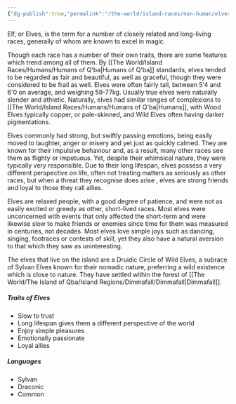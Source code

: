 ```yaml
---
{"dg-publish":true,"permalink":"/the-world/island-races/non-human/elves-of-q-ba/"}
---
```


Elf, or Elves, is the term for a number of closely related and long-living races, generally of whom are known to excel in magic.

Though each race has a number of their own traits, there are some features which trend among all of them. By [[The World/Island Races/Humans/Humans of Q'ba\|Humans of Q'ba]] standards, elves tended to be regarded as fair and beautiful, as well as graceful, though they were considered to be frail as well. Elves were often fairly tall, between 5'4 and 6'0 on average, and weighing 59-77kg. Usually true elves were naturally slender and athletic. Naturally, elves had similar ranges of complexions to [[The World/Island Races/Humans/Humans of Q'ba\|Humans]], with Wood Elves typically copper, or pale-skinned, and Wild Elves often having darker pigmentations. 

Elves commonly had strong, but swiftly passing emotions, being easily moved to laughter, anger or misery and yet just as quickly calmed. They are known for their impulsive behaviour and, as a result, many other races see them as flighty or impetuous. Yet, despite their whimsical nature, they were typically very responsible. Due to their long lifespan, elves possess a very different perspective on life, often not treating matters as seriously as other races, but when a threat they recognise does arise , elves are strong friends and loyal to those they call allies. 

Elves are relaxed people, with a good degree of patience, and were not as easily excited or greedy as other, short-lived races. Most elves were unconcerned with events that only affected the short-term and were likewise slow to make friends or enemies since time for them was measured in centuries, not decades. Most elves love simple joys such as dancing, singing, footraces or contests of skill, yet they also have a natural aversion to that which they saw as uninteresting.

The elves that live on the island are a Druidic Circle of Wild Elves, a subrace of Sylvan Elves known for their nomadic nature, preferring a wild existence which is close to nature. They have settled within the forest of [[The World/The Island of Qba/Island Regions/Dimmafall/Dimmafall\|Dimmafall]].

##### Traits of Elves
- Slow to trust
- Long lifespan gives them a different perspective of the world
- Enjoy simple pleasures
- Emotionally passionate 
- Loyal allies

##### Languages
- Sylvan 
- Draconic
- Common
